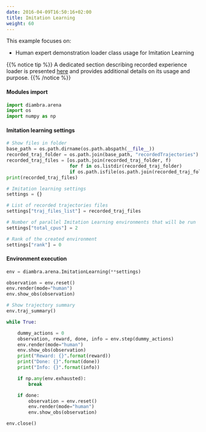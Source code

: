 ```yaml
---
date: 2016-04-09T16:50:16+02:00
title: Imitation Learning
weight: 60
---
```


This example focuses on:

- Human expert demonstration loader class usage for Imitation Learning

{{% notice tip %}}
A dedicated section describing recorded experience loader is presented <a href="/imitationlearning/#recorded-experience-loader">here</a> and provides additional details on its usage and purpose.
{{% /notice %}}

#### Modules import

```python
import diambra.arena
import os
import numpy as np
```

#### Imitation learning settings

```python
# Show files in folder
base_path = os.path.dirname(os.path.abspath(__file__))
recorded_traj_folder = os.path.join(base_path, "recordedTrajectories")
recorded_traj_files = [os.path.join(recorded_traj_folder, f)
                       for f in os.listdir(recorded_traj_folder)
                       if os.path.isfile(os.path.join(recorded_traj_folder, f))]
print(recorded_traj_files)

# Imitation learning settings
settings = {}

# List of recorded trajectories files
settings["traj_files_list"] = recorded_traj_files

# Number of parallel Imitation Learning environments that will be run
settings["total_cpus"] = 2

# Rank of the created environment
settings["rank"] = 0
```

#### Environment execution

```python
env = diambra.arena.ImitationLearning(**settings)

observation = env.reset()
env.render(mode="human")
env.show_obs(observation)

# Show trajectory summary
env.traj_summary()

while True:

    dummy_actions = 0
    observation, reward, done, info = env.step(dummy_actions)
    env.render(mode="human")
    env.show_obs(observation)
    print("Reward: {}".format(reward))
    print("Done: {}".format(done))
    print("Info: {}".format(info))

    if np.any(env.exhausted):
        break

    if done:
        observation = env.reset()
        env.render(mode="human")
        env.show_obs(observation)

env.close()
```
